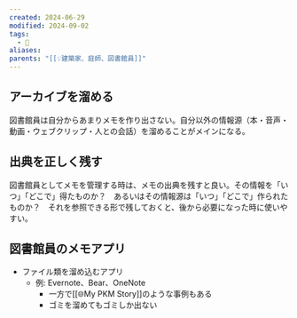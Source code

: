 ```yaml
---
created: 2024-06-29
modified: 2024-09-02
tags:
  - 📝
aliases: 
parents: "[[💡建築家、庭師、図書館員]]"
---
```

## アーカイブを溜める
図書館員は自分からあまりメモを作り出さない。自分以外の情報源（本・音声・動画・ウェブクリップ・人との会話）を溜めることがメインになる。

## 出典を正しく残す
図書館員としてメモを管理する時は、メモの出典を残すと良い。その情報を「いつ」「どこで」得たものか？　あるいはその情報源は「いつ」「どこで」作られたものか？　それを参照できる形で残しておくと、後から必要になった時に使いやすい。

## 図書館員のメモアプリ
- ファイル類を溜め込むアプリ
	- 例: Evernote、Bear、OneNote
		- 一方で[[🌐My PKM Story]]のような事例もある
		- ゴミを溜めてもゴミしか出ない
